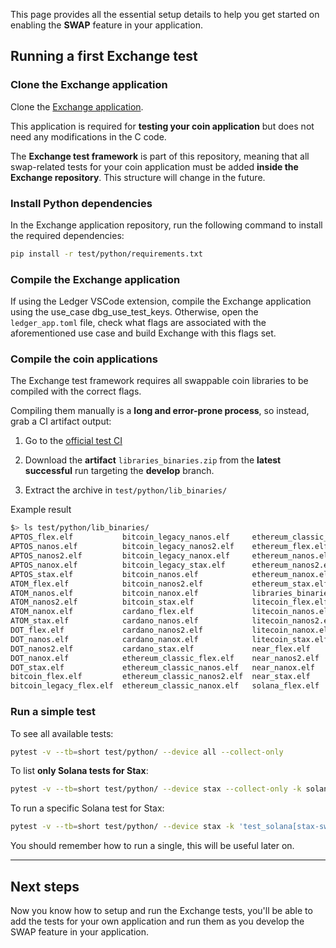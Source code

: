 This page provides all the essential setup details to help you get started on enabling the **SWAP** feature in your application.

## Running a first Exchange test

### Clone the Exchange application

Clone the [Exchange application](https://github.com/LedgerHQ/app-exchange).

This application is required for **testing your coin application** but does not need any modifications in the C code.

The **Exchange test framework** is part of this repository, meaning that all swap-related tests for your coin application must be added **inside the Exchange repository**. This structure will change in the future.

### Install Python dependencies

In the Exchange application repository, run the following command to install the required dependencies:  
```sh
pip install -r test/python/requirements.txt
```

### Compile the Exchange application

If using the Ledger VSCode extension, compile the Exchange application using the use_case dbg_use_test_keys. Otherwise, open the `ledger_app.toml` file, check what flags are associated with the aforementioned use case and build Exchange with this flags set. 

### Compile the coin applications

The Exchange test framework requires all swappable coin libraries to be compiled with the correct flags.

Compiling them manually is a **long and error-prone process**, so instead, grab a CI artifact output:

1. Go to the [official test CI](https://github.com/LedgerHQ/app-exchange/actions/workflows/ci-workflow.yml)

2. Download the **artifact** `libraries_binaries.zip` from the **latest successful** run targeting the **develop** branch.

3. Extract the archive in `test/python/lib_binaries/`

Example result
```sh
$> ls test/python/lib_binaries/
APTOS_flex.elf           bitcoin_legacy_nanos.elf     ethereum_classic_stax.elf  solana_nanos.elf    tezos_stax.elf
APTOS_nanos.elf          bitcoin_legacy_nanos2.elf    ethereum_flex.elf          solana_nanos2.elf   ton_flex.elf
APTOS_nanos2.elf         bitcoin_legacy_nanox.elf     ethereum_nanos.elf         solana_nanox.elf    ton_nanos.elf
APTOS_nanox.elf          bitcoin_legacy_stax.elf      ethereum_nanos2.elf        solana_stax.elf     ton_nanos2.elf
APTOS_stax.elf           bitcoin_nanos.elf            ethereum_nanox.elf         stellar_flex.elf    ton_nanox.elf
ATOM_flex.elf            bitcoin_nanos2.elf           ethereum_stax.elf          stellar_nanos.elf   ton_stax.elf
ATOM_nanos.elf           bitcoin_nanox.elf            libraries_binaries.zip     stellar_nanos2.elf  tron_flex.elf
ATOM_nanos2.elf          bitcoin_stax.elf             litecoin_flex.elf          stellar_nanox.elf   tron_nanos.elf
ATOM_nanox.elf           cardano_flex.elf             litecoin_nanos.elf         stellar_stax.elf    tron_nanos2.elf
ATOM_stax.elf            cardano_nanos.elf            litecoin_nanos2.elf        sui_flex.elf        tron_nanox.elf
DOT_flex.elf             cardano_nanos2.elf           litecoin_nanox.elf         sui_nanos2.elf      tron_stax.elf
DOT_nanos.elf            cardano_nanox.elf            litecoin_stax.elf          sui_nanox.elf       xrp_flex.elf
DOT_nanos2.elf           cardano_stax.elf             near_flex.elf              sui_stax.elf        xrp_nanos.elf
DOT_nanox.elf            ethereum_classic_flex.elf    near_nanos2.elf            tezos_flex.elf      xrp_nanos2.elf
DOT_stax.elf             ethereum_classic_nanos.elf   near_nanox.elf             tezos_nanos.elf     xrp_nanox.elf
bitcoin_flex.elf         ethereum_classic_nanos2.elf  near_stax.elf              tezos_nanos2.elf    xrp_stax.elf
bitcoin_legacy_flex.elf  ethereum_classic_nanox.elf   solana_flex.elf            tezos_nanox.elf
```

### Run a simple test

To see all available tests:
```sh
pytest -v --tb=short test/python/ --device all --collect-only
```

To list **only Solana tests for Stax**:
```sh
pytest -v --tb=short test/python/ --device stax --collect-only -k solana
```

To run a specific Solana test for Stax:
```sh
pytest -v --tb=short test/python/ --device stax -k 'test_solana[stax-swap_valid_1]' -s
```

You should remember how to run a single, this will be useful later on.

---

## Next steps

Now you know how to setup and run the Exchange tests, you'll be able to add the tests for your own application and run them as you develop the SWAP feature in your application.
